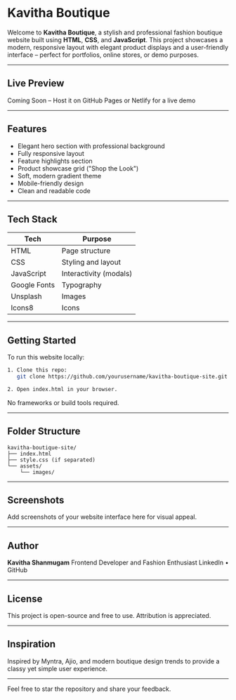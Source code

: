 # Kavitha Boutique

Welcome to **Kavitha Boutique**, a stylish and professional fashion boutique website built using **HTML**, **CSS**, and **JavaScript**. This project showcases a modern, responsive layout with elegant product displays and a user-friendly interface – perfect for portfolios, online stores, or demo purposes.

---

## Live Preview

Coming Soon – Host it on GitHub Pages or Netlify for a live demo

---

## Features

* Elegant hero section with professional background
* Fully responsive layout
* Feature highlights section
* Product showcase grid ("Shop the Look")
* Soft, modern gradient theme
* Mobile-friendly design
* Clean and readable code

---

## Tech Stack

| Tech         | Purpose                |
| ------------ | ---------------------- |
| HTML         | Page structure         |
| CSS          | Styling and layout     |
| JavaScript   | Interactivity (modals) |
| Google Fonts | Typography             |
| Unsplash     | Images                 |
| Icons8       | Icons                  |

---

## Getting Started

To run this website locally:

```bash
1. Clone this repo:
   git clone https://github.com/yourusername/kavitha-boutique-site.git

2. Open index.html in your browser.
```

No frameworks or build tools required.

---

## Folder Structure

```
kavitha-boutique-site/
├── index.html
├── style.css (if separated)
└── assets/
    └── images/
```

---

## Screenshots

Add screenshots of your website interface here for visual appeal.

---

## Author

**Kavitha Shanmugam**
Frontend Developer and Fashion Enthusiast
LinkedIn • GitHub

---

## License

This project is open-source and free to use. Attribution is appreciated.

---

## Inspiration

Inspired by Myntra, Ajio, and modern boutique design trends to provide a classy yet simple user experience.

---

Feel free to star the repository and share your feedback.
